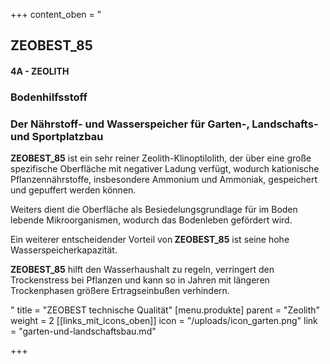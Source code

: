 +++
content_oben = "<h2>ZEOBEST_85</h2><h4>4A - ZEOLITH</h4><h3>Bodenhilfsstoff</h3><h3>Der Nährstoff- und Wasserspeicher für Garten-, Landschafts- und Sportplatzbau</h3><p><strong>ZEOBEST_85</strong> ist ein sehr reiner Zeolith-Klinoptilolith, der über eine große spezifische Oberfläche mit negativer Ladung verfügt, wodurch kationische Pflanzennährstoffe, insbesondere Ammonium und Ammoniak, gespeichert und gepuffert werden können.</p><p>Weiters dient die Oberfläche als Besiedelungsgrundlage für im Boden lebende Mikroorganismen, wodurch das Bodenleben gefördert wird. </p><p>Ein weiterer entscheidender Vorteil von<strong> ZEOBEST_85</strong> ist seine hohe Wasserspeicherkapazität.</p><p><strong>ZEOBEST_85</strong> hilft den Wasserhaushalt zu regeln, verringert den Trockenstress bei Pflanzen und kann so in Jahren mit längeren Trockenphasen größere Ertragseinbußen verhindern.</p>"
title = "ZEOBEST technische Qualität"
[menu.produkte]
parent = "Zeolith"
weight = 2
[[links_mit_icons_oben]]
icon = "/uploads/icon_garten.png"
link = "garten-und-landschaftsbau.md"

+++
